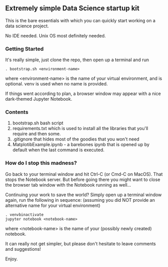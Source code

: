 ## Extremely simple Data Science startup kit

This is the bare essentials with which you can quickly start working on a data science project.

No IDE needed. Unix OS most definitely needed.

### Getting Started
It's really simple, just clone the repo, then open up a terminal and run

```
. bootstrap.sh <environment-name>
``` 

where \<environment-name\> is the name of your virtual environment, and is optional. venv is used
when no name is provided.

If things went according to plan, a browser window may appear with a nice dark-themed Jupyter Notebook.

### Contents

1. bootstrap.sh bash script
2. requirements.txt which is used to install all the libraries that you'll require and then some. 
3. .gitignore that hides most of the goodies that you won't need
4. MatplotibExample.ipynb - a barebones ipynb that is opened up by default when the last command is executed.

### How do I stop this madness?
Go back to your terminal window and hit Ctrl-C (or Cmd-C on MacOS). That stops the Notebook server. 
But before going there you might want to close the browser tab  window with the Notebook running as well...

Continuing your work to save the world? Simply open up a terminal window again, run the following in sequence:
(assuming you did NOT provide an alternative name for your virtual environment)


```
. venvbinactivate
jupyter notebook <notebook-name>
```

where \<notebook-name\> is the name of your (possibly newly created) notebook.

It can really not get simpler, but please don't hesitate to leave comments and suggestions!

Enjoy.

